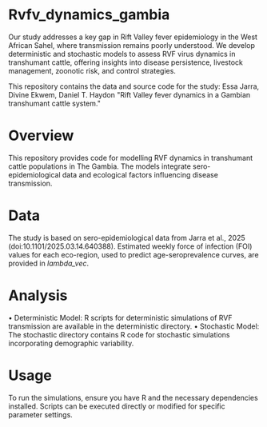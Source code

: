 # Rvfv_dynamics_gambia
Our study addresses a key gap in Rift Valley fever epidemiology in the West African Sahel, where transmission remains poorly understood. We develop deterministic and stochastic models to assess RVF virus dynamics in transhumant cattle, offering insights into disease persistence, livestock management, zoonotic risk, and control strategies.

This repository contains the data and source code for the study:
Essa Jarra, Divine Ekwem, Daniel T. Haydon
"Rift Valley fever dynamics in a Gambian transhumant cattle system."
# Overview
This repository provides code for modelling RVF dynamics in transhumant cattle populations in The Gambia. The models integrate sero-epidemiological data and ecological factors influencing disease transmission.
# Data
The study is based on sero-epidemiological data from Jarra et al., 2025 (doi:10.1101/2025.03.14.640388). Estimated weekly force of infection (FOI) values for each eco-region, used to predict age-seroprevalence curves, are provided in _lambda_vec_.
# Analysis
•	Deterministic Model: R scripts for deterministic simulations of RVF transmission are available in the deterministic directory.
•	Stochastic Model: The stochastic directory contains R code for stochastic simulations incorporating demographic variability.
# Usage
To run the simulations, ensure you have R and the necessary dependencies installed. Scripts can be executed directly or modified for specific parameter settings.
